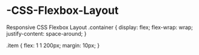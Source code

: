 # -CSS-Flexbox-Layout
Responsive CSS Flexbox Layout
.container {
    display: flex;
    flex-wrap: wrap;
    justify-content: space-around;
}

.item {
    flex: 1 1 200px;
    margin: 10px;
}
